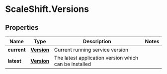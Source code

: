 # ScaleShift.Versions

## Properties
Name | Type | Description | Notes
------------ | ------------- | ------------- | -------------
**current** | [**Version**](Version.md) | Current running service version | 
**latest** | [**Version**](Version.md) | The latest application version which can be installed | 


